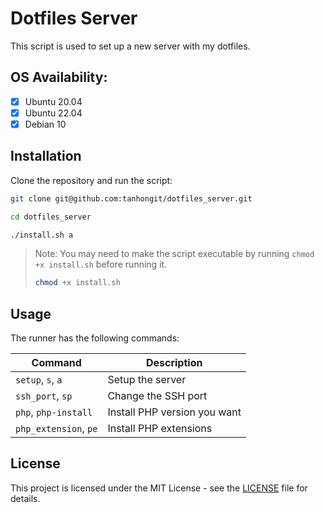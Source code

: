 # Dotfiles Server

This script is used to set up a new server with my dotfiles.

## OS Availability:
- [x] Ubuntu 20.04
- [x] Ubuntu 22.04
- [x] Debian 10

## Installation

Clone the repository and run the script:

```bash
git clone git@github.com:tanhongit/dotfiles_server.git
```

```bash
cd dotfiles_server
```

```bash
./install.sh a
```

> Note: You may need to make the script executable by running `chmod +x install.sh` before running it.
> 
> ```bash
> chmod +x install.sh
> ```

## Usage

The runner has the following commands:

| Command               | Description                  |
|-----------------------|------------------------------|
| `setup`, `s`, `a`     | Setup the server             |
| `ssh_port`, `sp`      | Change the SSH port          |
| `php`, `php-install`  | Install PHP version you want |
| `php_extension`, `pe` | Install PHP extensions       |

## License

This project is licensed under the MIT License - see the [LICENSE](LICENSE) file for details.
